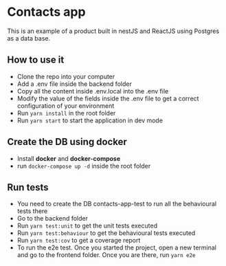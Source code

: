# Contacts app

This is an example of a product built in nestJS and ReactJS using Postgres as a data base.

## How to use it

- Clone the repo into your computer
- Add a .env file inside the backend folder
- Copy all the content inside .env.local into the .env file
- Modify the value of the fields inside the .env file to get a correct configuration of your environment
- Run `yarn install` in the root folder
- Run `yarn start` to start the application in dev mode

## Create the DB using docker

- Install **docker** and **docker-compose**
- run `docker-compose up -d` inside the root folder

## Run tests

- You need to create the DB contacts-app-test to run all the behavioural tests there
- Go to the backend folder
- Run `yarn test:unit` to get the unit tests executed
- Run `yarn test:behaviour` to get the behavioural tests executed
- Run `yarn test:cov` to get a coverage report
- To run the e2e test. Once you started the project, open a new terminal and go to the frontend folder. Once you are there, run `yarn e2e`
